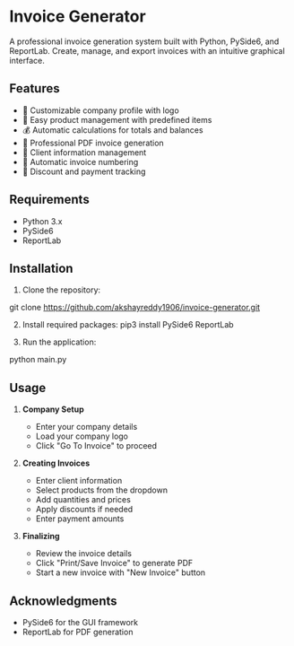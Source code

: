 # Invoice Generator

A professional invoice generation system built with Python, PySide6, and ReportLab. Create, manage, and export invoices with an intuitive graphical interface.


## Features

- 🏢 Customizable company profile with logo
- 📝 Easy product management with predefined items
- 💰 Automatic calculations for totals and balances
- 🧾 Professional PDF invoice generation
- 💼 Client information management
- 🔢 Automatic invoice numbering
- 💱 Discount and payment tracking

## Requirements

- Python 3.x
- PySide6
- ReportLab

## Installation

1. Clone the repository:

git clone https://github.com/akshayreddy1906/invoice-generator.git

2. Install required packages:
pip3 install PySide6 ReportLab

3. Run the application:

python main.py

## Usage

1. **Company Setup**
   - Enter your company details
   - Load your company logo
   - Click "Go To Invoice" to proceed

2. **Creating Invoices**
   - Enter client information
   - Select products from the dropdown
   - Add quantities and prices
   - Apply discounts if needed
   - Enter payment amounts

3. **Finalizing**
   - Review the invoice details
   - Click "Print/Save Invoice" to generate PDF
   - Start a new invoice with "New Invoice" button


## Acknowledgments

- PySide6 for the GUI framework
- ReportLab for PDF generation
